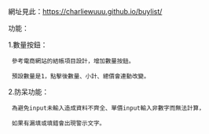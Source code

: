 網址見此：https://charliewuuu.github.io/buylist/


功能：

1.數量按鈕：
     
     參考電商網站的結帳項目設計，增加數量按鈕。
     
     預設數量是1，點擊後數量、小計、總價會連動改變。

2.防呆功能：

     為避免input未輸入造成資料不齊全、單價input輸入非數字而無法計算，
     
     如果有漏填或填錯會出現警示文字。
